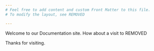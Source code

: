 ```yaml
---
# Feel free to add content and custom Front Matter to this file.
# To modify the layout, see REMOVED

---
```

Welcome to our Documentation site. How about a visit to REMOVED

Thanks for visiting.
